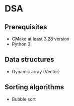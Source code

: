 # DSA

## Prerequisites

- CMake at least 3.28 version
- Python 3

## Data structures

- Dynamic array (Vector)

## Sorting algorithms

- Bubble sort
